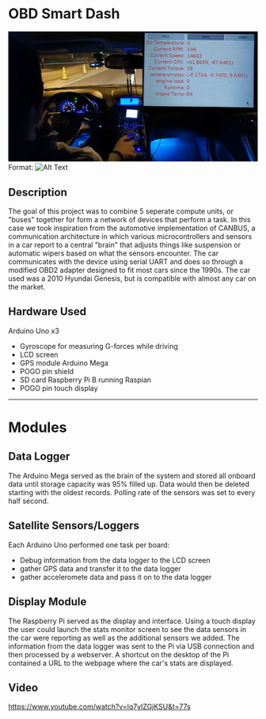 # OBD Smart Dash

![Intro picture](/pictures/1.PNG)
Format: ![Alt Text](url)

## Description

The goal of this project was to combine 5 seperate compute units, or "buses" together for form a network of devices that perform a task. In this case we took inspiration from the automotive implementation of CANBUS, a communication architecture in which various microcontrollers and sensors in a car report to a central "brain" that adjusts things like suspension or automatic wipers based on what the sensors encounter. The car communicates with the device using serial UART and does so through a modified OBD2 adapter designed to fit most cars since the 1990s. The car used was a 2010 Hyundai Genesis, but is compatible with almost any car on the market. 

## Hardware Used

Arduino Uno x3
  - Gyroscope for measuring G-forces while driving
  - LCD screen
  - GPS module
Arduino Mega
  - POGO pin shield 
  - SD card
Raspberry Pi B running Raspian
  - POGO pin touch display
  
---
  
# Modules

## Data Logger 

The Arduino Mega served as the brain of the system and stored all onboard data until storage capacity was 95% filled up. Data would then be deleted starting with the oldest records. Polling rate of the sensors was set to every half second. 


## Satellite Sensors/Loggers
Each Arduino Uno performed one task per board:
  - Debug information from the data logger to the LCD screen 
  - gather GPS data and transfer it to the data logger
  - gather acceleromete data and pass it on to the data logger


## Display Module

The Raspberry Pi served as the display and interface. Using a touch display the user could launch the stats monitor screen to see the data sensors in the car were reporting as well as the additional sensors we added. The information from the data logger was sent to the Pi via USB connection and then processed by a webserver. A shortcut on the desktop of the Pi contained a URL to the webpage where the car's stats are displayed. 


 
## Video

https://www.youtube.com/watch?v=lq7yIZGjKSU&t=77s
